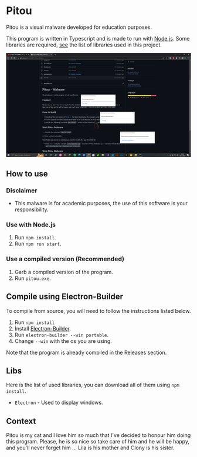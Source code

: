# Pitou 
Pitou is a visual malware developed for education purposes.

This program is written in Typescript and is made to run with [Node.js](https://nodejs.org/). Some libraries are required, [see](#libs) the list of libraries used in this project.

![alt text](./Demo.PNG)

## How to use
### Disclaimer
- This malware is for academic purposes, the use of this software is your responsibility.

### Use with Node.js
1) Run `npm install`.
2) Run `npm run start`.

### Use a compiled version (Recommended)
1) Garb a compiled version of the program.
2) Run `pitou.exe`.

## Compile using Electron-Builder
To compile from source, you will need to follow the instructions listed below.

1) Run `npm install`
2) Install [Electron-Builder](https://www.electron.build/).
3) Run `electron-builder --win portable`.
4) Change `--win` with the os you are using.

Note that the program is already compiled in the Releases section.

## Libs
Here is the list of used libraries, you can download all of them using `npm install`.
- `Electron` - Used to display windows.

## Context
Pitou is my cat and I love him so much that I've decided to honour him doing this program.
Please, he is so nice so take care of him and he will be happy, and you'll never forget him ...
Lila is his mother and Clony is his sister.
